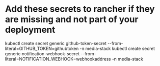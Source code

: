 
# Add these secrets to rancher if they are missing and not part of your deployment
kubectl create secret generic github-token-secret --from-literal=GITHUB_TOKEN=githubtoken -n media-stack
kubectl create secret generic notification-webhook-secret --from-literal=NOTIFICATION_WEBHOOK=webhookaddress -n media-stack